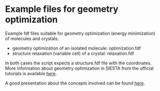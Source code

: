 # Example files for geometry optimization
Example fdf files suitable for geometry optimization (energy minimization) of molecules and crystals:
- geometry optimization of an isolated molecule: optimization.fdf
- structure relaxation (variable cell) of a crystal: relaxation.fdf

In both cases the script expects a structure.fdf file with the coordinates.
More information about geometry optimization in SIESTA from the official tutorials is available [here](https://docs.siesta-project.org/projects/siesta/en/latest/tutorials/basic/structure-optimization/).

A good presentation about the concepts involved can be found [here](https://siesta.icmab.es/siesta/events/SIESTA_School-2024/Geometry_Optimization+MD-2024.pdf).
